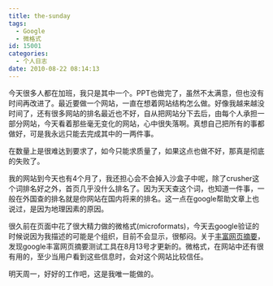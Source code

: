 ```yaml
---
title: the-sunday
tags:
  - Google
  - 微格式
id: 15001
categories:
  - 个人日志
date: 2010-08-22 08:14:13
---
```


今天很多人都在加班，我只是其中一个。PPT也做完了，虽然不太满意，但也没有时间再改进了。最近要做一个网站，一直在想着网站结构怎么做。好像我越来越没时间了，还有很多网站的排名最近也不好，自从把网站分下去后，由每个人承担一部分网站，今天看着那些毫无变化的网站，心中很失落啊。真想自己把所有的事都做好，可是我永远只能去完成其中的一两件事。

在数量上是很难达到要求了，如今只能求质量了，如果这点也做不好，那真是彻底的失败了。

我的网站到今天也有4个月了，我还担心会不会掉入沙盒子中呢，除了crusher这个词排名好之外，首页几乎没什么排名了。因为天天查这个词，也知道一件事，一般在外国查的排名就是你网站在国内将来的排名。这一点在google帮助文章上也说过，是因为地理因素的原因。

很久前在页面中花了很大精力做的微格式(microformats)，今天去google验证的时候说因为我描述的可能是个组织，目前不会显示，很郁闷。关于[丰富网页摘要](http://www.google.com/support/webmasters/bin/answer.py?hl=cn&amp;answer=173839)，发现google丰富网页摘要测试工具在8月13号才更新的。微格式，在网站中还有很有用的，至少当用户看到这些信息时，会对这个网站比较信任。

明天周一，好好的工作吧，这是我唯一能做的。